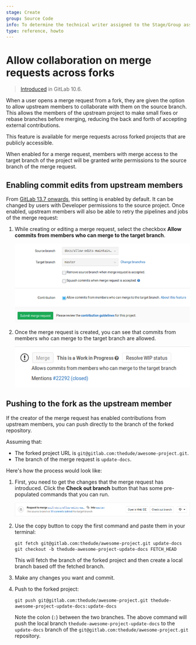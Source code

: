 ```yaml
---
stage: Create
group: Source Code
info: To determine the technical writer assigned to the Stage/Group associated with this page, see https://about.gitlab.com/handbook/engineering/ux/technical-writing/#assignments
type: reference, howto
---
```


# Allow collaboration on merge requests across forks

> [Introduced](https://gitlab.com/gitlab-org/gitlab-foss/-/merge_requests/17395) in GitLab 10.6.

When a user opens a merge request from a fork, they are given the option to allow
upstream members to collaborate with them on the source branch. This allows
the members of the upstream project to make small fixes or rebase branches
before merging, reducing the back and forth of accepting external contributions.

This feature is available for merge requests across forked projects that are
publicly accessible.

When enabled for a merge request, members with merge access to the target
branch of the project will be granted write permissions to the source branch
of the merge request.

## Enabling commit edits from upstream members

From [GitLab 13.7 onwards](https://gitlab.com/gitlab-org/gitlab/-/issues/23308),
this setting is enabled by default. It can be changed by users with Developer
permissions to the source project. Once enabled, upstream members will also be
able to retry the pipelines and jobs of the merge request:

1. While creating or editing a merge request, select the checkbox **Allow
   commits from members who can merge to the target branch**.

   ![Enable contribution](img/allow_collaboration.png)

1. Once the merge request is created, you can see that commits from members who
   can merge to the target branch are allowed.

   ![Check that contribution is enabled](img/allow_collaboration_after_save.png)

## Pushing to the fork as the upstream member

If the creator of the merge request has enabled contributions from upstream
members, you can push directly to the branch of the forked repository.

Assuming that:

- The forked project URL is `git@gitlab.com:thedude/awesome-project.git`.
- The branch of the merge request is `update-docs`.

Here's how the process would look like:

1. First, you need to get the changes that the merge request has introduced.
   Click the **Check out branch** button that has some pre-populated
   commands that you can run.

   ![Check out branch button](img/checkout_button.png)

1. Use the copy button to copy the first command and paste them
   in your terminal:

   ```shell
   git fetch git@gitlab.com:thedude/awesome-project.git update-docs
   git checkout -b thedude-awesome-project-update-docs FETCH_HEAD
   ```

   This will fetch the branch of the forked project and then create a local branch
   based off the fetched branch.

1. Make any changes you want and commit.
1. Push to the forked project:

   ```shell
   git push git@gitlab.com:thedude/awesome-project.git thedude-awesome-project-update-docs:update-docs
   ```

   Note the colon (`:`) between the two branches. The above command will push the
   local branch `thedude-awesome-project-update-docs` to the
   `update-docs` branch of the `git@gitlab.com:thedude/awesome-project.git` repository.

<!-- ## Troubleshooting

Include any troubleshooting steps that you can foresee. If you know beforehand what issues
one might have when setting this up, or when something is changed, or on upgrading, it's
important to describe those, too. Think of things that may go wrong and include them here.
This is important to minimize requests for support, and to avoid doc comments with
questions that you know someone might ask.

Each scenario can be a third-level heading, e.g. `### Getting error message X`.
If you have none to add when creating a doc, leave this section in place
but commented out to help encourage others to add to it in the future. -->
